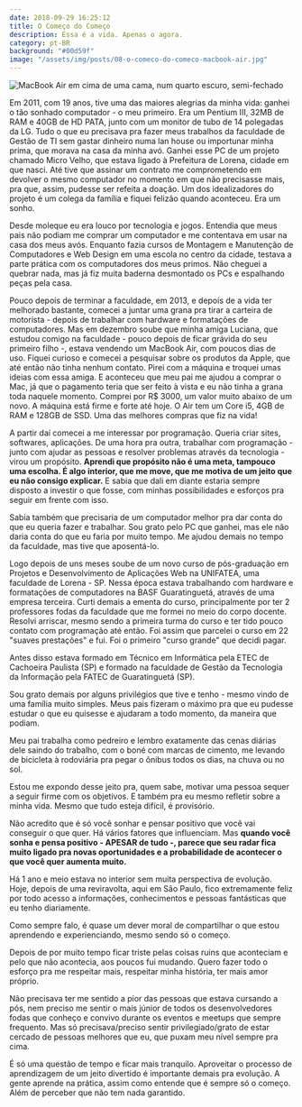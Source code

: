 ```yaml
---
date: 2018-09-29 16:25:12
title: O Começo do Começo
description: Essa é a vida. Apenas o agora.
category: pt-BR
background: "#00d59f"
image: "/assets/img/posts/08-o-comeco-do-comeco-macbook-air.jpg"
---
```


![MacBook Air em cima de uma cama, num quarto escuro, semi-fechado](/assets/img/posts/08-o-comeco-do-comeco-macbook-air.jpg)

Em 2011, com 19 anos, tive uma das maiores alegrias da minha vida: ganhei o tão sonhado computador - o meu primeiro. Era um Pentium III, 32MB de RAM e 40GB de HD PATA, junto com um monitor de tubo de 14 polegadas da LG. Tudo o que eu precisava pra fazer meus trabalhos da faculdade de Gestão de TI sem gastar dinheiro numa lan house ou importunar minha prima, que morava na casa da minha avó. Ganhei esse PC de um projeto chamado Micro Velho, que estava ligado à Prefeitura de Lorena, cidade em que nasci. Até tive que assinar um contrato me comprometendo em devolver o mesmo computador no momento em que não precisasse mais, pra que, assim, pudesse ser refeita a doação. Um dos idealizadores do projeto é um colega da família e fiquei felizão quando aconteceu. Era um sonho.

Desde moleque eu era louco por tecnologia e jogos. Entendia que meus pais não podiam me comprar um computador e me contentava em usar na casa dos meus avós. Enquanto fazia cursos de Montagem e Manutenção de Computadores e Web Design em uma escola no centro da cidade, testava a parte prática com os computadores dos meus primos. Não cheguei a quebrar nada, mas já fiz muita baderna desmontado os PCs e espalhando peças pela casa.

Pouco depois de terminar a faculdade, em 2013, e depois de a vida ter melhorado bastante, comecei a juntar uma grana pra tirar a carteira de motorista - depois de trabalhar com hardware e formatações de computadores. Mas em dezembro soube que minha amiga Luciana, que estudou comigo na faculdade - pouco depois de ficar grávida do seu primeiro filho -, estava vendendo um MacBook Air, com poucos dias de uso. Fiquei curioso e comecei a pesquisar sobre os produtos da Apple, que até então não tinha nenhum contato. Pirei com a máquina e troquei umas ideias com essa amiga. E aconteceu que meu pai me ajudou a comprar o Mac, já que o pagamento teria que ser feito à vista e eu não tinha a grana toda naquele momento. Comprei por R$ 3000, um valor muito abaixo de um novo. A máquina está firme e forte até hoje. O Air tem um Core i5, 4GB de RAM e 128GB de SSD. Uma das melhores compras que fiz na vida!

A partir daí comecei a me interessar por programação. Queria criar sites, softwares, aplicações. De uma hora pra outra, trabalhar com programação - junto com ajudar as pessoas e resolver problemas através da tecnologia - virou um propósito. <strong>Aprendi que propósito não é uma meta, tampouco uma escolha. É algo interior, que me move, que me motiva de um jeito que eu não consigo explicar.</strong> E sabia que dali em diante estaria sempre disposto a investir o que fosse, com minhas possibilidades e esforços pra seguir em frente com isso.

Sabia também que precisaria de um computador melhor pra dar conta do que eu queria fazer e trabalhar. Sou grato pelo PC que ganhei, mas ele não daria conta do que eu faria por muito tempo. Me ajudou demais no tempo da faculdade, mas tive que aposentá-lo.

Logo depois de uns meses soube de um novo curso de pós-graduação em Projetos e Desenvolvimento de Aplicações Web na UNIFATEA, uma faculdade de Lorena - SP. Nessa época estava trabalhando com hardware e formatações de computadores na BASF Guaratinguetá, através de uma empresa terceira. Curti demais a ementa do curso, principalmente por ter 2 professores fodas da faculdade que me formei no meio do corpo docente. Resolvi arriscar, mesmo sendo a primeira turma do curso e ter tido pouco contato com programação até então. Foi assim que parcelei o curso em 22 "suaves prestações" e fui. Foi o primeiro "curso grande" que decidi pagar.

Antes disso estava formado em Técnico em Informática pela ETEC de Cachoeira Paulista (SP) e formado na faculdade de Gestão da Tecnologia da Informação pela FATEC de Guaratinguetá (SP).

Sou grato demais por alguns privilégios que tive e tenho - mesmo vindo de uma família muito simples. Meus pais fizeram o máximo pra que eu pudesse estudar o que eu quisesse e ajudaram a todo momento, da maneira que podiam.

Meu pai trabalha como pedreiro e lembro exatamente das cenas diárias dele saindo do trabalho, com o boné com marcas de cimento, me levando de bicicleta à rodoviária pra pegar o ônibus todos os dias, na chuva ou no sol.

Estou me expondo desse jeito pra, quem sabe, motivar uma pessoa sequer a seguir firme com os objetivos. E também pra eu mesmo refletir sobre a minha vida. Mesmo que tudo esteja difícil, é provisório.

Não acredito que é só você sonhar e pensar positivo que você vai conseguir o que quer. Há vários fatores que influenciam. Mas <strong>quando você sonha e pensa positivo - APESAR de tudo -, parece que seu radar fica muito ligado pra novas oportunidades e a probabilidade de acontecer o que você quer aumenta muito.</strong>

Há 1 ano e meio estava no interior sem muita perspectiva de evolução. Hoje, depois de uma reviravolta, aqui em São Paulo, fico extremamente feliz por todo acesso a informações, conhecimentos e pessoas fantásticas que eu tenho diariamente.

Como sempre falo, é quase um dever moral de compartilhar o que estou aprendendo e experienciando, mesmo sendo só o começo.

Depois de por muito tempo ficar triste pelas coisas ruins que aconteciam e pelo que não acontecia, aos poucos fui mudando. Quero fazer todo o esforço pra me respeitar mais, respeitar minha história, ter mais amor próprio.

Não precisava ter me sentido a pior das pessoas que estava cursando a pós, nem preciso me sentir o mais júnior de todos os desenvolvedores fodas que conheço e convivo durante os eventos e meetups que sempre frequento. Mas só precisava/preciso sentir privilegiado/grato de estar cercado de pessoas melhores que eu, que puxam meu nível sempre pra cima.

É só uma questão de tempo e ficar mais tranquilo. Aproveitar o processo de aprendizagem de um jeito divertido é importante demais pra evolução. A gente aprende na prática, assim como entende que é sempre só o começo. Além de perceber que não tem nada garantido.
